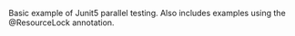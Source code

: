 Basic example of Junit5 parallel testing. Also includes examples using the @ResourceLock annotation.